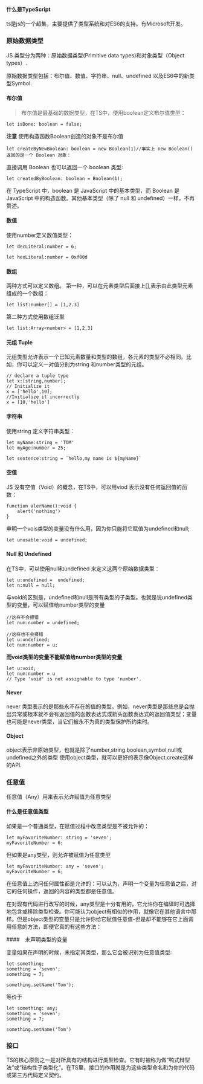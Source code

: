 #### 什么是TypeScript
ts是js的一个超集，主要提供了类型系统和对ES6的支持。有Microsoft开发。


### 原始数据类型

JS 类型分为两种：原始数据类型(Primitive data types)和对象类型（Object types）.

原始数据类型包括：布尔值、数值、字符串、null、undefined 以及ES6中的新类型Symbol.

#### 布尔值

> 布尔值是最基础的数据类型，在TS中，使用boolean定义布尔值类型：

```
let isDone: boolean = false;
```
**注意** 使用构造函数Boolean创造的对象不是布尔值

```
let createByNewBoolean: boolean = new Boolean(1)//事实上 new Boolean() 返回的是一个 Boolean 对象：
```
直接调用 Boolean 也可以返回一个 boolean 类型:
```
let createdByBoolean: boolean = Boolean(1);
```
在 TypeScript 中，boolean 是 JavaScript 中的基本类型，而 Boolean 是 JavaScript 中的构造函数。其他基本类型（除了 null 和 undefined）一样，不再赘述。


#### 数值

使用number定义数值类型：
```
let decLiteral:number = 6;

let hexLiteral:number = 0xf00d
```
#### 数组
两种方式可以定义数组。
第一种，可以在元素类型后面接上[],表示由此类型元素组成的一个数组：
```
let list:number[] = [1,2.3]
```
第二种方式使用数组泛型
```
let list:Array<number> = [1,2,3]
```
#### 元组 Tuple

元组类型允许表示一个已知元素数量和类型的数组，各元素的类型不必相同。比如，你可以定义一对值分别为string 和number类型的元组。

```
// declare a tuple type
let x:[string,number];
// Initialize it
x = ['hello',10];
//Initialize it incorrectly
x = [10,'hello']
```

#### 字符串

使用string 定义字符串类型：

```
let myName:string = 'TOM'
let myAge:number = 25;

let sentence:string = `hello,my name is ${myName}`

```

#### 空值

JS 没有空值（Void）的概念，在TS中，可以用viod 表示没有任何返回值的函数：

```
function alerName():void {
    alert('nothing')
}
```
申明一个vois类型的变量没有什么用，因为你只能将它赋值为undefined和null;
```
let unusable:void = undefined;
```

#### Null 和 Undefined

在TS中，可以使用null和undefined 来定义这两个原始数据类型：
```
let u:undefined =  undefined;
let n:null = null;
```
与void的区别是，undefined和null是所有类型的子类型。也就是说undefined类型的变量，可以赋值给number类型的变量

```
//这样不会报错
let num:number = undefined;
```
```
//这样也不会报错
let u:undefined;
let num:number = u;
```
**而void类型的变量不能赋值给number类型的变量**
```
let u:void;
let num:number = u
// Type 'void' is not assignable to type 'number'.
```
#### Never
never 类型表示的是那些永不存在的值的类型。例如，never类型是那些总是会抛出异常或根本就不会有返回值的函数表达式或箭头函数表达式的返回值类型；变量也可能是never类型，当它们被永不为真的类型保护所约束时。

#### Object
object表示非原始类型，也就是除了number,string.boolean,symbol,null或undefined之外的类型
使用object类型，就可以更好的表示像Object.create这样的API.



### 任意值
任意值（Any）用来表示允许赋值为任意类型

#### 什么是任意值类型
如果是一个普通类型，在赋值过程中改变类型是不被允许的：

```
let myFavoriteNumber: string = 'seven';
myFavoriteNumber = 6;
```
但如果是any类型，则允许被赋值为任意类型
```
let myFavoriteNumber: any = 'seven';
myFavoriteNumber = 6;
```

在任意值上访问任何属性都是允许的：可以认为，声明一个变量为任意值之后，对它的任何操作，返回的内容的类型都是任意值。

在对现有代码进行改写的时候，any类型是十分有用的，它允许你在编译时可选择地包含或移除类型检查。你可能认为object有相似的作用，就像它在其他语言中那样。但是object类型的变量只是允许你给它赋值任意值-但是却不能够在它上面调用任意的方法，即便它真的有这些方法：

####　未声明类型的变量

变量如果在声明的时候，未指定其类型，那么它会被识别为任意值类型:
```
let something;
something = 'seven';
something = 7;

something.setName('Tom');

```
等价于
```
let something: any;
something = 'seven';
something = 7;

something.setName('Tom')

```

### 接口
TS的核心原则之一是对所具有的结构进行类型检查。它有时被称为做“鸭式辩型法”或“结构性子类型化”。在TS里，接口的作用就是为这些类型命名和为你的代码或第三方代码定义契约。